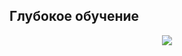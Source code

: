 ## Глубокое обучение

<center> <img src=https://api.telesputnik.ru/storage/images/2023/02/13/announce/BEnR2ypDxVbDxmBSen7eBHu7lheMSN5XwflImg5A.jpg weidth="500"/> </center>
